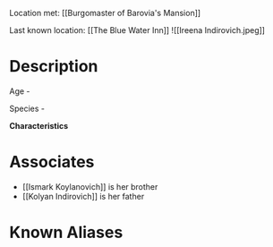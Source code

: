 Location met: [[Burgomaster of Barovia's Mansion]]

Last known location: [[The Blue Water Inn]]
![[Ireena Indirovich.jpeg]]
# Description
Age - 

Species - 

**Characteristics**


# Associates
* [[Ismark Koylanovich]] is her brother
* [[Kolyan Indirovich]] is her father
# Known Aliases


